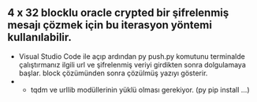 ## 4 x 32 blocklu oracle crypted bir şifrelenmiş mesajı çözmek için bu iterasyon yöntemi kullanılabilir.
- Visual Studio Code ile açıp ardından py push.py komutunu terminalde çalıştırmanız ilgili url ve şifrelenmiş veriyi girdikten sonra dolgulamaya başlar. block çözümünden sonra çözülmüş yazıyı gösterir.
- * tqdm ve urllib modüllerinin yüklü olması gerekiyor. (py pip install ...)